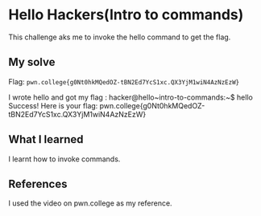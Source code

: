 # Hello Hackers(Intro to commands)
This challenge aks me to invoke the hello command to get the flag.

## My solve
Flag: `pwn.college{g0Nt0hkMQedOZ-tBN2Ed7YcS1xc.QX3YjM1wiN4AzNzEzW}`

I wrote hello and got my flag :
hacker@hello~intro-to-commands:~$ hello
Success! Here is your flag:
pwn.college{g0Nt0hkMQedOZ-tBN2Ed7YcS1xc.QX3YjM1wiN4AzNzEzW}

## What I learned
I learnt how to invoke commands.

## References 
I used the video on pwn.college as my reference.
